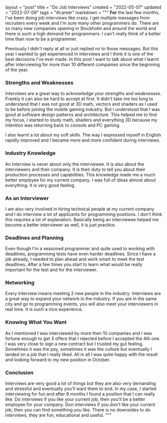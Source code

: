 layout = "post"
title = "Do Job Interviews"
created = "2022-05-07"
updated = "2022-07-09"
tags = "#career"
markdown = """
**For** the last few months, I've been doing job interviews like crazy. I get
multiple messages from recruiters every week and I'm sure many other programmers
do. There are so many new companies opening in Stockholm and around the world
and there is such a high demand for programmers. I can't really think of a
better time than now to be a programmer.

Previously I didn't reply at all or just replied no to those messages. But this
year I wanted to get experienced in interviews and I think it is one of the best
decisions I've ever made. In this post I want to talk about what I learnt after
interviewing for more than 10 different companies since the beginning of the
year.

### Strengths and Weaknesses
Interviews are a great way to acknowledge your strengths and weaknesses. Frankly
it can also be hard to accept at first. It didn't take me too long to understand
that I was not good at 3D math, vectors and shaders as I used to be before
joining the mobile gaming industry. But I understood that I was good at software
design patterns and architecture. This helped me to find my focus, I started to
study math, shaders and everything 3D because my intention was returning back to
console and PC gaming.

I also learnt a lot about my soft skills. The way I expressed myself in English
rapidly improved and I became more and more confident during interviews.

### Industry Knowledge
An interview is never about only the interviewee. It is also about the
interviewers and their company. It is their duty to tell you about their
production processes and capabilities.  This knowledge made me a much better
employee for my current company. I was full of ideas almost about everything. It
is very good feeling.

### As an Interviewer
I am also very involved in hiring technical people at my current company and I
do interview a lot of applicants for programming positions. I don't think this
requires a lot of explanation.  Basically being an interviewee helped me become
a better interviewer as well, it is just practice.

### Deadlines and Planning
Even though I'm a seasoned programmer and quite used to working with deadlines,
programming tests have even harder deadlines. Since I have a job already, I
needed to plan ahead and work smart to meet the test deadlines. After a few
times you start to learn what would be really important for the test and for the
interviewer.

### Networking
Every interview means meeting 2 new people in the industry. Interviews are a
great way to expand your network in the industry. If you are in the same city
and go to programming events, you will also meet your interviewers in real time.
It is such a nice experience.

### Knowing What You Want
As I mentioned I was interviewed by more then 10 companies and I was fortune
enough to get 3 offers that I rejected before I accepted the 4th one. I was very
close to sign a new contract but I trusted my gut feeling. Sometimes it was the
pay, sometimes it was the culture but eventually I landed on a job that I really
liked. All in all I was quite happy with the result and looking forward to my
new position in October.

### Conclusion
Interviews are very good a lot of things but they are also very demanding and
stressful and eventually you'll want them to end. In my case, I started
interviewing for fun and after 8 months I found a position that I can really
like. Do interviews if you like your current job, then you'll be a better
employee for your company. Don interviews if you don't like your current job,
then you can find something you like. There is no downsides to do interviews,
they are fun, educational and useful.
"""